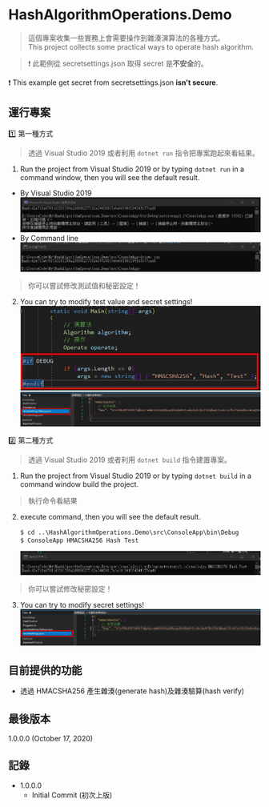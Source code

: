 # HashAlgorithmOperations.Demo
> 這個專案收集一些實務上會需要操作到雜湊演算法的各種方式。  
> This project collects some practical ways to operate hash algorithm.

> :exclamation: 此範例從 secretsettings.json 取得 secret 是**不安全**的。  

:exclamation: This example get secret from secretsettings.json **isn't secure**.  

## 運行專案
:one: 第一種方式
> 透過 Visual Studio 2019 或者利用 `dotnet run` 指令把專案跑起來看結果。  
1. Run the project from Visual Studio 2019 or by typing `dotnet run` in a command window, then you will see the default result.  
* By Visual Studio 2019
![Image](img/result-1.jpg)
* By Command line
![Image](img/result-2.jpg)
> 你可以嘗試修改測試值和秘密設定！  
2. You can try to modify test value and secret settings!  
![Image](img/setting-1.jpg)
![Image](img/setting-2.jpg)

:two: 第二種方式
> 透過 Visual Studio 2019 或者利用 `dotnet build` 指令建置專案。
1. Run the project from Visual Studio 2019 or by typing `dotnet build` in a command window build the project.
> 執行命令看結果
2. execute command, then you will see the default result.
    ```
    $ cd ..\HashAlgorithmOperations.Demo\src\ConsoleApp\bin\Debug
    $ ConsoleApp HMACSHA256 Hash Test 
    ```
    ![Image](img/result-3.jpg)
> 你可以嘗試修改秘密設定！
3. You can try to modify secret settings!  
    ![Image](img/setting-3.jpg)

## 目前提供的功能
* 透過 HMACSHA256 產生雜湊(generate hash)及雜湊驗算(hash verify)

## 最後版本
1.0.0.0 (October 17, 2020)

## 記錄
* 1.0.0.0
  * Initial Commit (初次上版)
